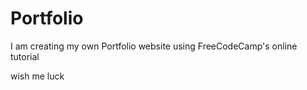 # Portfolio

I am creating my own Portfolio website using FreeCodeCamp's online tutorial

wish me luck

